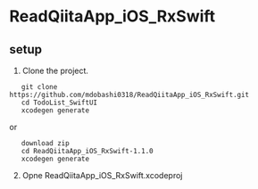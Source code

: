 # ReadQiitaApp_iOS_RxSwift


## setup
1. Clone the project.
```
   git clone https://github.com/mdobashi0318/ReadQiitaApp_iOS_RxSwift.git
   cd TodoList_SwiftUI
   xcodegen generate
```
or 
```
   download zip
   cd ReadQiitaApp_iOS_RxSwift-1.1.0
   xcodegen generate
```
2. Opne ReadQiitaApp_iOS_RxSwift.xcodeproj


   
